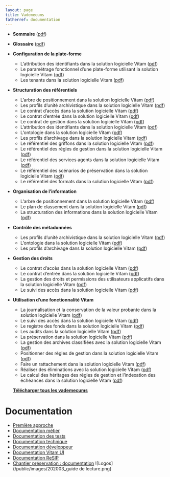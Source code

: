 ```yaml
---
layout: page
title: Vademecums
fatherref: documentation
---
```



* **Sommaire** ([pdf](https://www.programmevitam.fr/vitam-doc/fr/master_7.1.x/sections/Vademecum_sommaire.html))
* **Glossaire** ([pdf](https://www.programmevitam.fr/vitam-doc/fr/master_7.1.x/sections/Vademecum_glossaire.html))

* **Configuration de la plate-forme**
	- L’attribution des identifiants dans la solution logicielle Vitam ([pdf](https://www.programmevitam.fr/vitam-doc/fr/master_7.1.x/sections/Vademecum_identifiants.html))
	- Le paramétrage fonctionnel d’une plate-forme utilisant la solution logicielle Vitam ([pdf](https://www.programmevitam.fr/vitam-doc/fr/master_7.1.x/sections/Vademecum_parametrages_pf.html))
	- Les tenants dans la solution logicielle Vitam ([pdf](https://www.programmevitam.fr/vitam-doc/fr/master_7.1.x/sections/Vademecum_tenant.html))
* **Structuration des référentiels**
	- L’arbre de positionnement dans la solution logicielle Vitam ([pdf](https://www.programmevitam.fr/vitam-doc/fr/master_7.1.x/sections/Vademecum_arbre.html))
	- Les profils d’unité archivistique dans la solution logicielle Vitam ([pdf](https://www.programmevitam.fr/vitam-doc/fr/master_7.1.x/sections/Vademecum_pua.html))
	- Le contrat d’accès dans la solution logicielle Vitam ([pdf](https://www.programmevitam.fr/vitam-doc/fr/master_7.1.x/sections/Vademecum_contrat_acces.html))
	- Le contrat d’entrée dans la solution logicielle Vitam ([pdf](https://www.programmevitam.fr/vitam-doc/fr/master_7.1.x/sections/Vademecum_contrat_entree.html))
	- Le contrat de gestion dans la solution logicielle Vitam ([pdf](https://www.programmevitam.fr/vitam-doc/fr/master_7.1.x/sections/Vademecum_contrat_gestion.html))
	- L’attribution des identifiants dans la solution logicielle Vitam ([pdf](https://www.programmevitam.fr/vitam-doc/fr/master_7.1.x/sections/Vademecum_identifiants.html))
	- L’ontologie dans la solution logicielle Vitam ([pdf](https://www.programmevitam.fr/vitam-doc/fr/master_7.1.x/sections/Vademecum_ontologie.html))
	- Les profils d’archivage dans la solution logicielle Vitam ([pdf](https://www.programmevitam.fr/vitam-doc/fr/master_7.1.x/sections/Vademecum_pa.html))
	- Le référentiel des griffons dans la solution logicielle Vitam ([pdf](https://www.programmevitam.fr/vitam-doc/fr/master_7.1.x/sections/Vademecum_referentiel_griffons.html))
	- Le référentiel des règles de gestion dans la solution logicielle Vitam ([pdf](https://www.programmevitam.fr/vitam-doc/fr/master_7.1.x/sections/Vademecum_referentiel_rg.html))
	- Le référentiel des services agents dans la solution logicielle Vitam ([pdf](https://www.programmevitam.fr/vitam-doc/fr/master_7.1.x/sections/Vademecum_referentiel_sa.html))
	- Le référentiel des scénarios de préservation dans la solution logicielle Vitam ([pdf](https://www.programmevitam.fr/vitam-doc/fr/master_7.1.x/sections/Vademecum_referentiel_preservation.html))
	- Le référentiel des formats dans la solution logicielle Vitam ([pdf](https://www.programmevitam.fr/vitam-doc/fr/master_7.1.x/sections/Vademecum_referentiel_formats.html))
* **Organisation de l’information**
	- L’arbre de positionnement dans la solution logicielle Vitam ([pdf](https://www.programmevitam.fr/vitam-doc/fr/master_7.1.x/sections/Vademecum_arbre.html))
	- Le plan de classement dans la solution logicielle Vitam ([pdf](https://www.programmevitam.fr/vitam-doc/fr/master_7.1.x/sections/Vademecum_plan.html))
	- La structuration des informations dans la solution logicielle Vitam ([pdf](https://www.programmevitam.fr/vitam-doc/fr/master_7.1.x/sections/Vademecum_structuration_information.html))
* **Contrôle des métadonnées**
	- Les profils d’unité archivistique dans la solution logicielle Vitam ([pdf](https://www.programmevitam.fr/vitam-doc/fr/master_7.1.x/sections/Vademecum_pua.html))
	- L’ontologie dans la solution logicielle Vitam ([pdf](https://www.programmevitam.fr/vitam-doc/fr/master_7.1.x/sections/Vademecum_ontologie.html))
	- Les profils d’archivage dans la solution logicielle Vitam ([pdf](https://www.programmevitam.fr/vitam-doc/fr/master_7.1.x/sections/Vademecum_pa.html))
* **Gestion des droits**
	- Le contrat d’accès dans la solution logicielle Vitam ([pdf](https://www.programmevitam.fr/vitam-doc/fr/master_7.1.x/sections/Vademecum_contrat_acces.html))
	- Le contrat d’entrée dans la solution logicielle Vitam ([pdf](https://www.programmevitam.fr/vitam-doc/fr/master_7.1.x/sections/Vademecum_contrat_entree.html))
	- La gestion des droits et permissions des utilisateurs applicatifs dans la solution logicielle Vitam ([pdf](https://www.programmevitam.fr/vitam-doc/fr/master_7.1.x/sections/Vademecum_habilitations.html))
	- Le suivi des accès dans la solution logicielle Vitam ([pdf](https://www.programmevitam.fr/vitam-doc/fr/master_7.1.x/sections/Vademecum_suivi_acces.html))
* **Utilisation d’une fonctionnalité Vitam**
	- La journalisation et la conservation de la valeur probante dans la solution logicielle Vitam ([pdf](https://www.programmevitam.fr/vitam-doc/fr/master_7.1.x/sections/Vademecum_journalisation.html))
	- Le suivi des accès dans la solution logicielle Vitam ([pdf](https://www.programmevitam.fr/vitam-doc/fr/master_7.1.x/sections/Vademecum_suivi_acces.html))
	- Le registre des fonds dans la solution logicielle Vitam ([pdf](https://www.programmevitam.fr/vitam-doc/fr/master_7.1.x/sections/Vademecum_registre_fonds.html))
	- Les audits dans la solution logicielle Vitam ([pdf](https://www.programmevitam.fr/vitam-doc/fr/master_7.1.x/sections/Vademecum_audit.html))
	- La préservation dans la solution logicielle Vitam ([pdf](https://www.programmevitam.fr/vitam-doc/fr/master_7.1.x/sections/Vademecum_preservation.html))
	- La gestion des archives classifiées avec la solution logicielle Vitam ([pdf](https://www.programmevitam.fr/vitam-doc/fr/master_7.1.x/sections/Vademecum_classification.html))
	- Positionner des règles de gestion dans la solution logicielle Vitam ([pdf](/ressources/DocCourante/autres/fonctionnel/Vademecum_Reglesgestion_fonctionnement.pdf))
	- Faire un rattachement dans la solution logicielle Vitam ([pdf](https://www.programmevitam.fr/vitam-doc/fr/master_7.1.x/sections/Vademecum_rattachement.html))
	- Réaliser des éliminations avec la solution logicielle Vitam ([pdf](https://www.programmevitam.fr/vitam-doc/fr/master_7.1.x/sections/Vademecum_eliminations.html))
	- Le calcul des héritages des règles de gestion et l’indexation des échéances dans la solution logicielle Vitam ([pdf](https://www.programmevitam.fr/vitam-doc/fr/master_7.1.x/sections/Vademecum_echeances.html))

	**[Télécharger tous les vademecums](/ressources/DocCourante/autres/fonctionnel/Vitam_vademecums.zip)**

	
# Documentation
* [Première approche](https://www.programmevitam.fr/pages/documentation/pour_approche_deb/)
* [Documentation métier](https://www.programmevitam.fr/pages/documentation/pour_archiviste/)
* [Documentation des tests](https://www.programmevitam.fr/pages/documentation/pour_test/)
* [Documentation technique](https://www.programmevitam.fr/pages/documentation/pour_tech/)
* [Documentation développeur](https://www.programmevitam.fr/pages/documentation/pour_dev/)
* [Documentation Vitam UI](https://www.programmevitam.fr/pages/documentation/pour_vitamUI/)
* [Documentation ReSIP](https://www.programmevitam.fr/pages/documentation/resip/)
* [Chantier préservation : documentation](https://www.programmevitam.fr/pages/documentation/sur_chantier_preservation/)
![Logos](/public/images/202003_guide de lecture.png)